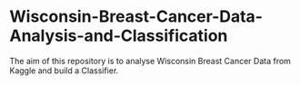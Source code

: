 # Wisconsin-Breast-Cancer-Data-Analysis-and-Classification
The aim of this repository is to analyse Wisconsin Breast Cancer Data from Kaggle and build a Classifier.
